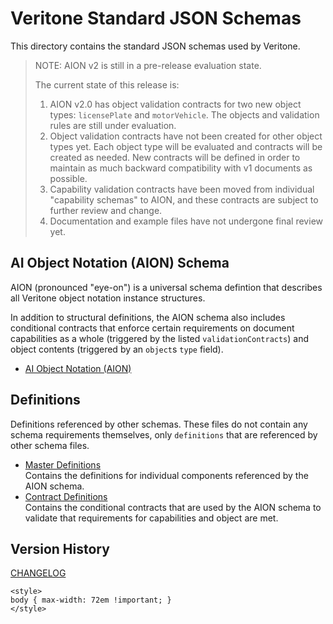 # Veritone Standard JSON Schemas

This directory contains the standard JSON schemas used by Veritone.

> NOTE: AION v2 is still in a pre-release evaluation state.
>
> The current state of this release is:
>
> 1. AION v2.0 has object validation contracts for two new object types: `licensePlate` and
>    `motorVehicle`. The objects and validation rules are still under evaluation.
> 2. Object validation contracts have not been created for other object types yet. Each object
>    type will be evaluated and contracts will be created as needed. New contracts will be
>    defined in order to maintain as much backward compatibility with v1 documents as possible.
> 3. Capability validation contracts have been moved from individual "capability schemas" to
>    AION, and these contracts are subject to further review and change.
> 4. Documentation and example files have not undergone final review yet.

## AI Object Notation (AION) Schema

AION (pronounced "eye-on") is a universal schema defintion 
that describes all Veritone object notation instance structures. 

In addition to structural definitions, 
the AION schema also includes conditional contracts 
that enforce certain requirements on 
document capabilities as a whole (triggered by the listed `validationContracts`)
and object contents (triggered by an `object`s `type` field).

- [AI Object Notation (AION)](./aion/schema.json)

## Definitions

Definitions referenced by other schemas. 
These files do not contain any schema requirements themselves, 
only `definitions` that are referenced by other schema files.

- [Master Definitions](./master.json)  
  Contains the definitions for individual components referenced by the AION schema.
- [Contract Definitions](./contracts.json)  
  Contains the conditional contracts that are used by the AION schema to validate that
  requirements for capabilities and object are met.

## Version History

[CHANGELOG](./CHANGELOG.html)

``` {=html}
<style>
body { max-width: 72em !important; }
</style>
```